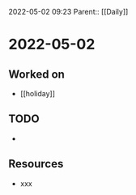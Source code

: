 2022-05-02 09:23
Parent:: [[Daily]]

# 2022-05-02

## Worked on

- [[holiday]]

## TODO

- 

## Resources

- xxx
